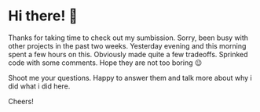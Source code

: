 # Hi there! 👋

Thanks for taking time to check out my sumbission.
Sorry, been busy with other projects in the past two weeks.
Yesterday evening and this morning spent a few hours on this.
Obviously made quite a few tradeoffs. Sprinked code with some comments. Hope they are not too boring 😉

Shoot me your questions. Happy to answer them and talk more about why i did what i did here.

Cheers!
